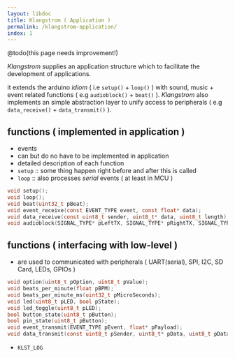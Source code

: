 ```yaml
---
layout: libdoc
title: Klangstrom ( Application )
permalink: /klangstrom-application/
index: 1
---
```


@todo(this page needs improvement!)

*Klangstrom* supplies an application structure which to facilitate the development of applications. 

it extends the arduino *idiom* ( i.e `setup()` + `loop()` ) with sound, music + event related functions ( e.g `audioblock()` + `beat()` ). *Klangstrom* also implements an simple abstraction layer to unify access to peripherals ( e.g `data_receive()` + `data_transmit()` ).

## functions ( implemented in application )

- events 
- can but do no have to be implemented in application
- detailed description of each function
- `setup` :: some thing happen right before and after this is called
- `loop` :: also processes *serial* events ( at least in MCU )

```c
void setup();
void loop();
void beat(uint32_t pBeat);
void event_receive(const EVENT_TYPE event, const float* data);
void data_receive(const uint8_t sender, uint8_t* data, uint8_t length);
void audioblock(SIGNAL_TYPE* pLeftTX, SIGNAL_TYPE* pRightTX, SIGNAL_TYPE* pLeftRX, SIGNAL_TYPE* pRightRX);
```

## functions ( interfacing with low-level )

- are used to communicated with peripherals ( UART(serial), SPI, I2C, SD Card, LEDs, GPIOs )

```c
void option(uint8_t pOption, uint8_t pValue);
void beats_per_minute(float pBPM);
void beats_per_minute_ms(uint32_t pMicroSeconds);
void led(uint8_t pLED, bool pState);
void led_toggle(uint8_t pLED);
bool button_state(uint8_t pButton);
bool pin_state(uint8_t pButton);
void event_transmit(EVENT_TYPE pEvent, float* pPayload);
void data_transmit(const uint8_t pSender, uint8_t* pData, uint8_t pDataLength);
```

- `KLST_LOG` 
